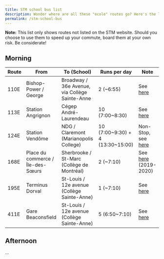 ```yaml
---
title: STM school bus list
description: Wonder where are all these "ecole" routes go? Here's the list! (Incomplete)
permalink: /stm-school-bus
---
```


**Note:** This list only shows routes not listed on the STM website. Should you choose to use them to speed up your commute, board them at your own risk. Be considerate!

## Morning
| Route | From | To (School) | Runs per day | Note |
| -- | -- | -- | -- | -- |
| 110E | Bishop-Power / George | Broadway / 36e Avenue, via Collège Sainte-Anne | 2 (~6:55) | See [here](http://secondaire.sainteanne.ca/wp-content/uploads/2015/12/STM_secondaire_horaire_autobus_speciaux_2018-2019.pdf) |
| 113E | Station Angrignon | Cégep André-Laurendeau | 10 (7:00\~8:30) | See [here](https://www.claurendeau.qc.ca/se-rendre-au-cegep/)
| 124E | Station Vendôme | NDG / Claremont (Marianopolis College) | 10 (7:00\~9:30) + 4 (13:30\~15:00) | Non-Stop, see [here](https://marianopolis.edu/shuttle) |
| 168E | Place du commerce / Île-des-Sœurs | Sherbrooke / St-Marc (Collège de Montréal) | 2 (~7:10) | See [here](https://college-montreal.qc.ca/wp-content/uploads/2019/02/Aide-memoire-pour-la-rentr%C3%A9e-2019-2020_fev.pdf) (2019-2020) |
| 195E | Terminus Dorval | St-Louis / 12e avenue (Collège Sainte-Anne) | 1 (~7:10) | See [here](http://secondaire.sainteanne.ca/wp-content/uploads/2015/12/STM_secondaire_horaire_autobus_speciaux_2018-2019.pdf) |
| 411E | Gare Beaconsfield | St-Louis / 12e avenue (Collège Sainte-Anne) | 5 (6:50~7:10) | See [here](http://secondaire.sainteanne.ca/wp-content/uploads/2015/12/STM_secondaire_horaire_autobus_speciaux_2018-2019.pdf) |

## Afternoon

...
